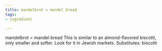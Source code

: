 ```yaml
---
title: mandelbrot = mandel bread
tags:
- ingredient

---
```

mandelbrot = mandel bread This is similar to an almond-flavored biscotti, only smaller and softer. Look for it in Jewish markets. Substitutes: biscotti

